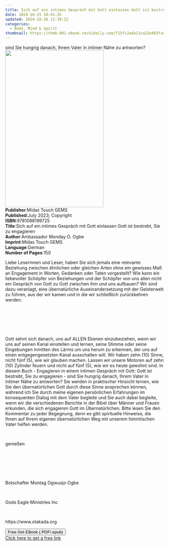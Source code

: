 ```yaml
---
title: Sich auf ein intimes Gespräch mit Gott einlassen Gott ist bestrebt, Sie zu engagieren | Free Book
date: 2024-10-25 18:41:35
updated: 2024-10-26 11:39:22
categories:
  - Body, Mind & Spirit
thumbnail: https://thmb-001-ebook.techidaily.com/f15fc2ada12ca22e465fac197b1a01cfad245e3a1b912f2a0ba703a391cf5601.jpg
---
```

<main id="book-container">
  <div class="flex flex-col">
    <div class="book-brief flex-1 py-6 px-4 sm:p-6 md:py-10 md:px-8">
      <!-- brief-->
      <div class="book-brief-main">
        sind Sie hungrig danach, Ihrem Vater in intimer Nähe zu antworten?
      </div>
    </div>
    <div
      class="book-meta-info flex-1 grid gap-4 col-start-1 col-end-3 row-start-1 sm:mb-6 sm:grid-cols-4 lg:gap-6 lg:col-start-2 lg:row-end-6 lg:row-span-6 lg:mb-0"
    >
      <div
        class="book-meta-info-left place-content-center mt-4 p-4 text-sm leading-6 col-start-2 col-span-2 dark:text-slate-400"
      >
        <img
          class="w-full h-500 object-cover rounded-lg sm:h-255 sm:col-span-2 lg:col-span-full"
          src="https://img-001-ebook.techidaily.com/253ff17784041eb3d7ea7e276258472a48ec1d3952969104b14e8fc5271bafcf.jpg"
          alt=""
          width="312"
          height="500"
        />
      </div>
      <div
        class="book-meta-info-right mt-2 col-start-1 row-start-2 col-span-3 self-center"
      >
        <!-- meta data  -->
        <div class="flex flex-col px-4 md:px-8">
          <div class="flex-1">
            <strong>Publisher</strong>:<span class="px-2"
              >Midas Touch GEMS</span
            >
          </div>
          <div class="flex-1">
            <strong>Published</strong>:<span class="px-2"
              >July 2023; Copyright</span
            >
          </div>
          <div class="flex-1">
            <strong>ISBN</strong>:<span class="px-2">9781088199725</span>
          </div>
          <div class="flex-1">
            <strong>Title</strong>:<span class="px-2"
              >Sich auf ein intimes Gespräch mit Gott einlassen Gott ist
              bestrebt, Sie zu engagieren</span
            >
          </div>
          <div class="flex-1">
            <strong>Author</strong>:<span class="px-2"
              >Ambassador Monday O. Ogbe</span
            >
          </div>
          <div class="flex-1">
            <strong>Imprint</strong>:<span class="px-2">Midas Touch GEMS</span>
          </div>
          <div class="flex-1">
            <strong>Language</strong>:<span class="px-2">German</span>
          </div>
          <div class="flex-1">
            <strong>Number of Pages</strong>:<span class="px-2">150</span>
          </div>
        </div>
      </div>
    </div>
    <div class="book-description flex-1 py-6 px-4 sm:p-6 md:py-10 md:px-8">
      <div class="book-description-main">
        <div accordion-content="" id="description">
          <p>
            Liebe Leserinnen und Leser, haben Sie sich jemals eine relevante
            Beziehung zwischen ähnlichen oder gleichen Arten ohne ein gewisses
            Maß an Engagement in Worten, Gedanken oder Taten vorgestellt? Wie
            kann ein liebevoller Schöpfer von Beziehungen und der Schöpfer von
            uns allen nicht ein Gespräch von Gott zu Gott zwischen ihm und uns
            aufbauen? Wir sind dazu veranlagt, eine übernatürliche
            Auseinandersetzung mit der Geisterwelt zu führen, aus der wir kamen
            und in die wir schließlich zurückkehren werden.
          </p>
          <p><br /></p>
          <p>&nbsp;</p>
          <p><br /></p>
          <p>
            Gott sehnt sich danach, uns auf ALLEN Ebenen einzubeziehen, wenn wir
            uns auf seinen Kanal einstellen und lernen, seine Stimme oder seine
            Eingebungen inmitten des Lärms um uns herum zu erkennen, der uns auf
            einen entgegengesetzten Kanal ausschalten will. Wir haben zehn (10)
            Sinne, nicht fünf (5), wie wir glauben machen. Lassen wir unsere
            Motoren auf zehn (10) Zylinder feuern und nicht auf fünf (5), wie
            wir es heute gewohnt sind. In diesem Buch - Engagieren in einem
            intimen Gespräch mit Gott: Gott ist bestrebt, Sie zu engagieren -
            sind Sie hungrig danach, Ihrem Vater in intimer Nähe zu antworten?
            Sie werden in praktischer Hinsicht lernen, wie Sie den
            übernatürlichen Gott durch diese Sinne ansprechen können, während
            ich Sie durch meine eigenen persönlichen Erfahrungen im konsequenten
            Dialog mit dem Vater begleite und Sie auch dabei begleite, wenn wir
            die verschiedenen Berichte in der Bibel über Männer und Frauen
            erkunden, die sich engagieren Gott im Übernatürlichen. Bitte lesen
            Sie den Kommentar zu jeder Begegnung, denn es gibt spirituelle
            Hinweise, die Ihnen auf Ihrem eigenen übernatürlichen Weg mit
            unserem himmlischen Vater helfen werden.
          </p>
          <p><br /></p>
          <p>genießen</p>
          <p><br /></p>
          <p>&nbsp;</p>
          <p><br /></p>
          <p>Botschafter Montag Ogwuojo Ogbe</p>
          <p><br /></p>
          <p>Gods Eagle Ministries Inc</p>
          <p><br /></p>
          <p>https://www.otakada.org</p>
        </div>
        <div class="accordion-fader"></div>
      </div>
    </div>
    <div class="book-excerpts flex-1 py-6 px-4 sm:p-6 md:py-10 md:px-8"></div>
    <div
      class="book-about-author flex-1 py-6 px-4 sm:p-6 md:py-10 md:px-8"
    ></div>
    <div class="book-free-get flex-1 py-6 px-4 sm:p-6 md:py-10 md:px-8">
      <button
        id="btn-free-get"
        class="bg-blue-500 hover:bg-blue-700 text-white font-bold py-2 px-4 rounded"
      >
        Free Get EBook (.PDF/.epub)
      </button>
      <div id="countdown-display" class="px-2 text-lg mt-2"></div>
      <a
        id="free-link"
        class="hidden bg-blue-500 hover:bg-blue-700 text-white font-bold py-2 px-4 rounded"
        href="https://www.ebooks.com/en-us/book/210909704/sich-auf-ein-intimes-gespr-ch-mit-gott-einlassen-gott-ist-bestrebt-sie-zu-engagieren/ambassador-monday-o-ogbe/"
        target="_blank"
        >Click here to get a free link</a
      >
    </div>
    <script>
      let countdownTime = 0;
      let countdownInterval = null;
      document
        .getElementById('btn-free-get')
        .addEventListener('click', startCountdown);
      function startCountdown() {
        countdownTime = new Date().getTime() + 60000 * 3;
        countdownInterval = setInterval(updateCountdown, 1000);
        document.getElementById('btn-free-get').disabled = true;
        document
          .getElementById('btn-free-get')
          .classList.add('bg-gray-500', 'cursor-not-allowed');
      }
      function updateCountdown() {
        let currentTime = new Date().getTime();
        let timeLeft = countdownTime - currentTime;
        let secondsLeft = Math.floor(timeLeft / 1000);
        document.getElementById('countdown-display').innerHTML =
          `Remaining time: ${secondsLeft} seconds.`;
        if (secondsLeft <= 0) {
          clearInterval(countdownInterval);
          document.getElementById('btn-free-get').classList.add('hidden');
          document.getElementById('free-link').classList.remove('hidden');
          document.getElementById('countdown-display').innerHTML = '';
        }
      }
    </script>
  </div>
</main>
